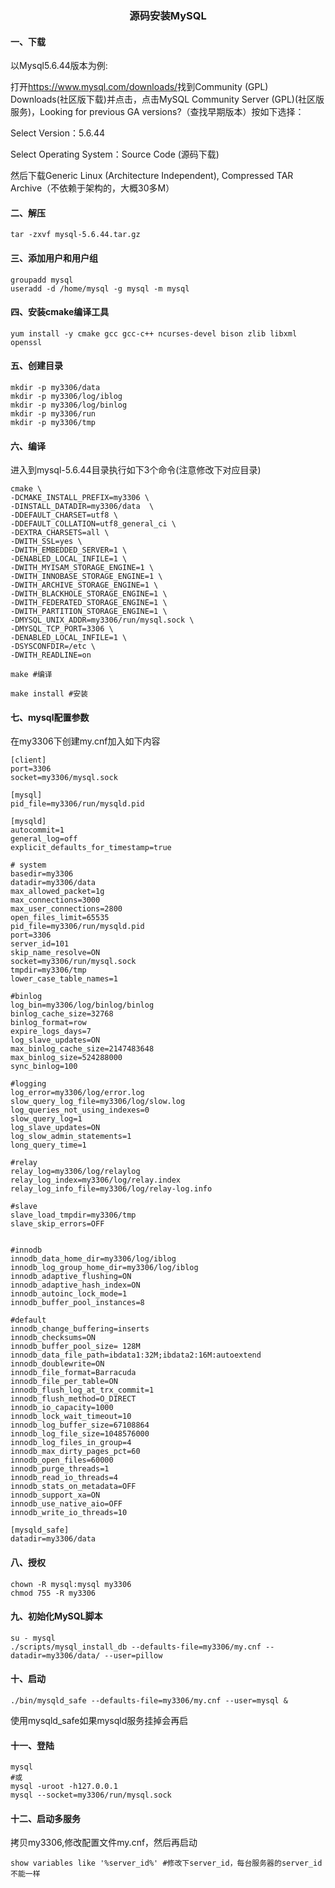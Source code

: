 <center><h3>源码安装MySQL</h3></center>

#### 一、下载

以Mysql5.6.44版本为例:

打开<https://www.mysql.com/downloads/>找到Community (GPL) Downloads(社区版下载)并点击，点击MySQL Community Server (GPL)(社区版服务)，Looking for previous GA versions?（查找早期版本）按如下选择：

Select Version：5.6.44

Select Operating System：Source Code (源码下载)

然后下载Generic Linux (Architecture Independent), Compressed TAR Archive（不依赖于架构的，大概30多M）

#### 二、解压

```shell
tar -zxvf mysql-5.6.44.tar.gz
```

#### 三、添加用户和用户组

```shell
groupadd mysql
useradd -d /home/mysql -g mysql -m mysql
```

#### 四、安装cmake编译工具

```shell
yum install -y cmake gcc gcc-c++ ncurses-devel bison zlib libxml openssl
```

#### 五、创建目录

```shell
mkdir -p my3306/data
mkdir -p my3306/log/iblog
mkdir -p my3306/log/binlog
mkdir -p my3306/run
mkdir -p my3306/tmp
```

#### 六、编译

进入到mysql-5.6.44目录执行如下3个命令(注意修改下对应目录)

```shell
cmake \
-DCMAKE_INSTALL_PREFIX=my3306 \
-DINSTALL_DATADIR=my3306/data  \
-DDEFAULT_CHARSET=utf8 \
-DDEFAULT_COLLATION=utf8_general_ci \
-DEXTRA_CHARSETS=all \
-DWITH_SSL=yes \
-DWITH_EMBEDDED_SERVER=1 \
-DENABLED_LOCAL_INFILE=1 \
-DWITH_MYISAM_STORAGE_ENGINE=1 \
-DWITH_INNOBASE_STORAGE_ENGINE=1 \
-DWITH_ARCHIVE_STORAGE_ENGINE=1 \
-DWITH_BLACKHOLE_STORAGE_ENGINE=1 \
-DWITH_FEDERATED_STORAGE_ENGINE=1 \
-DWITH_PARTITION_STORAGE_ENGINE=1 \
-DMYSQL_UNIX_ADDR=my3306/run/mysql.sock \
-DMYSQL_TCP_PORT=3306 \
-DENABLED_LOCAL_INFILE=1 \
-DSYSCONFDIR=/etc \
-DWITH_READLINE=on

make #编译

make install #安装 
```

#### 七、mysql配置参数

在my3306下创建my.cnf加入如下内容

```
[client]
port=3306
socket=my3306/mysql.sock

[mysql]
pid_file=my3306/run/mysqld.pid

[mysqld]
autocommit=1
general_log=off
explicit_defaults_for_timestamp=true

# system
basedir=my3306
datadir=my3306/data
max_allowed_packet=1g
max_connections=3000
max_user_connections=2800
open_files_limit=65535
pid_file=my3306/run/mysqld.pid
port=3306
server_id=101
skip_name_resolve=ON
socket=my3306/run/mysql.sock
tmpdir=my3306/tmp
lower_case_table_names=1 

#binlog
log_bin=my3306/log/binlog/binlog
binlog_cache_size=32768
binlog_format=row
expire_logs_days=7
log_slave_updates=ON
max_binlog_cache_size=2147483648
max_binlog_size=524288000
sync_binlog=100

#logging
log_error=my3306/log/error.log
slow_query_log_file=my3306/log/slow.log
log_queries_not_using_indexes=0
slow_query_log=1
log_slave_updates=ON
log_slow_admin_statements=1
long_query_time=1

#relay
relay_log=my3306/log/relaylog
relay_log_index=my3306/log/relay.index
relay_log_info_file=my3306/log/relay-log.info

#slave
slave_load_tmpdir=my3306/tmp
slave_skip_errors=OFF


#innodb
innodb_data_home_dir=my3306/log/iblog
innodb_log_group_home_dir=my3306/log/iblog
innodb_adaptive_flushing=ON
innodb_adaptive_hash_index=ON
innodb_autoinc_lock_mode=1
innodb_buffer_pool_instances=8

#default
innodb_change_buffering=inserts
innodb_checksums=ON
innodb_buffer_pool_size= 128M
innodb_data_file_path=ibdata1:32M;ibdata2:16M:autoextend
innodb_doublewrite=ON
innodb_file_format=Barracuda
innodb_file_per_table=ON
innodb_flush_log_at_trx_commit=1
innodb_flush_method=O_DIRECT
innodb_io_capacity=1000
innodb_lock_wait_timeout=10
innodb_log_buffer_size=67108864
innodb_log_file_size=1048576000
innodb_log_files_in_group=4
innodb_max_dirty_pages_pct=60
innodb_open_files=60000
innodb_purge_threads=1
innodb_read_io_threads=4
innodb_stats_on_metadata=OFF
innodb_support_xa=ON
innodb_use_native_aio=OFF
innodb_write_io_threads=10

[mysqld_safe]
datadir=my3306/data
```

#### 八、授权

```shell
chown -R mysql:mysql my3306
chmod 755 -R my3306
```

#### 九、初始化MySQL脚本

```shell
su - mysql
./scripts/mysql_install_db --defaults-file=my3306/my.cnf --datadir=my3306/data/ --user=pillow
```

#### 十、启动

```shell
./bin/mysqld_safe --defaults-file=my3306/my.cnf --user=mysql &
```

使用mysqld_safe如果mysqld服务挂掉会再启

#### 十一、登陆

```mysql
mysql
#或
mysql -uroot -h127.0.0.1
mysql --socket=my3306/run/mysql.sock
```

#### 十二、启动多服务

拷贝my3306,修改配置文件my.cnf，然后再启动

```mysql
show variables like '%server_id%' #修改下server_id，每台服务器的server_id不能一样
```

